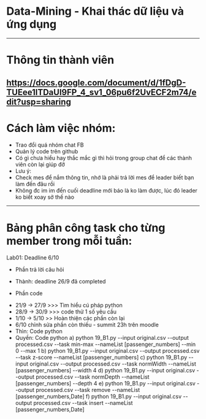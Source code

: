 # Data-Mining - Khai thác dữ liệu và ứng dụng
-------------
# Thông tin thành viên
https://docs.google.com/document/d/1fDgD-TUEee1ITDaUI9FP_4_sv1_06pu6f2UvECF2m74/edit?usp=sharing
-------------
# Cách làm việc nhóm:
 - Trao đổi quá nhóm chat FB
 - Quản lý code trên github
 - Có gì chưa hiểu hay thắc mắc gì thì hỏi trong group chat để các thành viên còn lại giúp đỡ
 - Lưu ý:
 - Check mes để nắm thông tin, nhớ là phải trả lời mes để leader biết bạn làm đến đâu rồi
 - Không đc im im đến cuối deadline mới báo là ko làm được, lúc đó leader ko biết xoay sở thế nào
-------------
# Bảng phân công task cho từng member trong mỗi tuần:
Lab01: Deadline 6/10
+ Phần trả lời câu hỏi 
- Thành: deadline 26/9 đã completed
+ Phần code 
- 21/9 -> 27/9 >>> Tìm hiểu cú pháp python
- 28/9 -> 30/9 >>> code thử 1 số yêu cầu
- 1/10 -> 5/10 >> Hoàn thiện các phần còn lại
- 6/10 chỉnh sửa phần còn thiếu - summit 23h trên moodle
- Thìn: Code python
- Quyền: Code python
  a)
   python 19_B1.py  --input original.csv --output processed.csv --task min-max --nameList [passenger_numbers] --min 0 --max 1
  b)
   python 19_B1.py  --input original.csv --output processed.csv --task z-score --nameList [passenger_numbers]
  c)
   python 19_B1.py  --input original.csv --output processed.csv --task normWidth --nameList [passenger_numbers] --width 4
  d)
   python 19_B1.py  --input original.csv --output processed.csv --task normDepth --nameList [passenger_numbers] --depth 4
  e)
   python 19_B1.py  --input original.csv --output processed.csv --task remove --nameList [passenger_numbers,Date]
  f)
   python 19_B1.py  --input original.csv --output processed.csv --task insert --nameList [passenger_numbers,Date]
